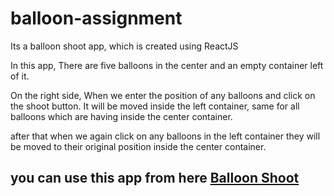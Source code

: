 # balloon-assignment

Its a balloon shoot app, which is created using ReactJS

In this app, There are five balloons in the center and an empty container left of it.

On the right side, When we enter the position of any balloons and click on the shoot button. It will be moved inside the left container, same for all balloons which are having inside the center container.

after that when we again click on any balloons in the left container they will be moved to their original position inside the center container.

<h2>you can use this app from here <a href="https://6294362eb0f7b6456c4a9488--balloon-shoot.netlify.app/" target="_blank">Balloon Shoot</a></h2>
